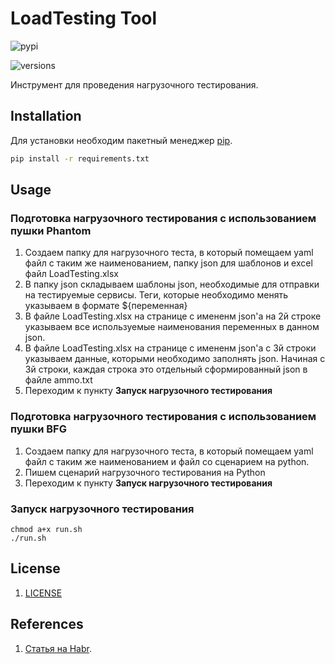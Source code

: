 # LoadTesting Tool #
![pypi](https://img.shields.io/pypi/v/pybadges.svg)

![versions](https://img.shields.io/pypi/pyversions/pybadges.svg)

Инструмент для проведения нагрузочного тестирования.

## Installation
Для установки необходим пакетный менеджер [pip](https://pip.pypa.io/en/stable/).

```bash
pip install -r requirements.txt
```

## Usage
### Подготовка нагрузочного тестирования с использованием пушки Phantom
1. Создаем папку для нагрузочного теста, в который помещаем yaml файл с таким же наименованием, папку json для шаблонов и excel файл LoadTesting.xlsx
2. В папку json складываем шаблоны json, необходимые для отправки на тестируемые сервисы. Теги, которые необходимо менять указываем в формате ${переменная}
3. В файле LoadTesting.xlsx на странице с имененм json'а на 2й строке указываем все используемые наименования переменных в данном json.
4. В файле LoadTesting.xlsx на странице с имененм json'а c 3й строки указываем данные, которыми необходимо заполнять json. Начиная с 3й строки, каждая строка это отдельный сформированный json в файле ammo.txt
5. Переходим к пункту **Запуск нагрузочного тестирования**


### Подготовка нагрузочного тестирования с использованием пушки BFG
1. Создаем папку для нагрузочного теста, в который помещаем yaml файл с таким же наименованием и файл со сценарием на python.
2. Пишем сценарий нагрузочного тестирования на Python
3. Переходим к пункту **Запуск нагрузочного тестирования**


### Запуск нагрузочного тестирования
```shell
chmod a+x run.sh
./run.sh
```


## License
1. [LICENSE](LICENSE)


## References
1. [Статья на Habr](https://habr.com/ru/companies/hofftech/articles/739932/).
